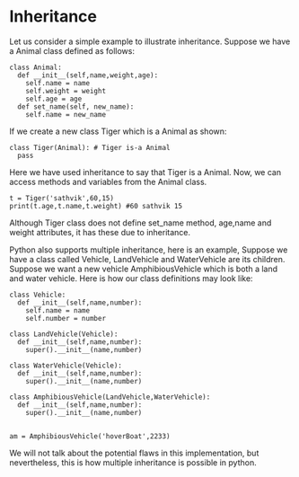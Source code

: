 # Inheritance

Let us consider a simple example to illustrate inheritance. Suppose we have a Animal class defined as follows:
```
class Animal:
  def __init__(self,name,weight,age):
    self.name = name
    self.weight = weight
    self.age = age
  def set_name(self, new_name):
    self.name = new_name
```
If we create a new class Tiger which is a Animal as shown:
```
class Tiger(Animal): # Tiger is-a Animal
  pass
```
Here we have used inheritance to say that Tiger is a Animal. Now, we can access methods and variables from the Animal class. 
```
t = Tiger('sathvik',60,15)
print(t.age,t.name,t.weight) #60 sathvik 15
```
Although Tiger class does not define set_name method, age,name and weight attributes, it has these due to inheritance.

Python also supports multiple inheritance, here is an example,
Suppose we have a class called Vehicle, LandVehicle and WaterVehicle are its children. Suppose we want a new vehicle AmphibiousVehicle which is both a land and water vehicle. Here is how our class definitions may look like:
```
class Vehicle:
  def __init__(self,name,number):
    self.name = name
    self.number = number

class LandVehicle(Vehicle):
  def __init__(self,name,number):
    super().__init__(name,number)
    
class WaterVehicle(Vehicle):
  def __init__(self,name,number):
    super().__init__(name,number)

class AmphibiousVehicle(LandVehicle,WaterVehicle):
  def __init__(self,name,number):
    super().__init__(name,number)
    
    
am = AmphibiousVehicle('hoverBoat',2233) 
```

We will not talk about the potential flaws in this implementation, but nevertheless, this is how multiple inheritance is possible in python.
